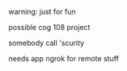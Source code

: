 warning: just for fun

possible cog 108 project 

somebody call 'scurity


needs app ngrok for remote stuff
